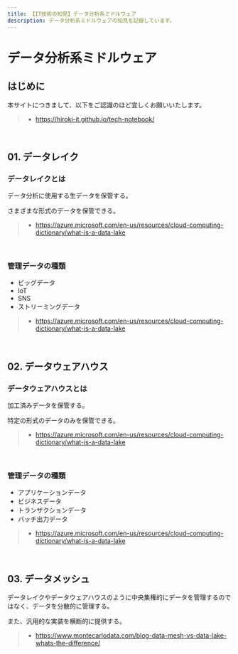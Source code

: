 ```yaml
---
title: 【IT技術の知見】データ分析系ミドルウェア
description: データ分析系ミドルウェアの知見を記録しています。
---
```


# データ分析系ミドルウェア

## はじめに

本サイトにつきまして、以下をご認識のほど宜しくお願いいたします。

> - https://hiroki-it.github.io/tech-notebook/

<br>

## 01. データレイク

### データレイクとは

データ分析に使用する生データを保管する。

さまざまな形式のデータを保管できる。

> - https://azure.microsoft.com/en-us/resources/cloud-computing-dictionary/what-is-a-data-lake

<br>

### 管理データの種類

- ビッグデータ
- IoT
- SNS
- ストリーミングデータ

> - https://azure.microsoft.com/en-us/resources/cloud-computing-dictionary/what-is-a-data-lake

<br>

## 02. データウェアハウス

### データウェアハウスとは

加工済みデータを保管する。

特定の形式のデータのみを保管できる。

> - https://azure.microsoft.com/en-us/resources/cloud-computing-dictionary/what-is-a-data-lake

<br>

### 管理データの種類

- アプリケーションデータ
- ビジネスデータ
- トランザクションデータ
- バッチ出力データ

> - https://azure.microsoft.com/en-us/resources/cloud-computing-dictionary/what-is-a-data-lake

<br>

## 03. データメッシュ

データレイクやデータウェアハウスのように中央集権的にデータを管理するのではなく、データを分散的に管理する。

また、汎用的な実装を横断的に提供する。

> - https://www.montecarlodata.com/blog-data-mesh-vs-data-lake-whats-the-difference/

<br>
